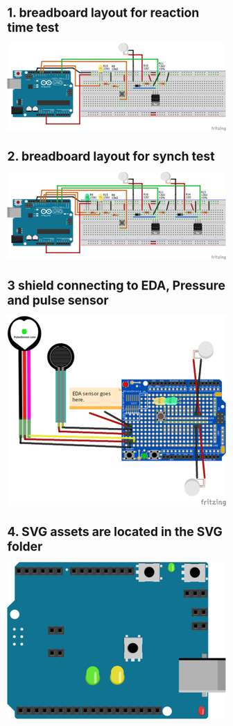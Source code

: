 # 1. breadboard layout for reaction time test
![RTII-ReactionTimeExercise-Layout](https://github.com/med-material/ArduinoBreadBoardSchematicsForRTII/blob/master/RTII-ReactionTimeExercise.png)

# 2. breadboard layout for synch test
![RTII-SynchExercise-Layout](https://github.com/med-material/ArduinoBreadBoardSchematicsForRTII/blob/master/RTII-SynchExercise.png
)

# 3 shield connecting to EDA, Pressure and pulse sensor
![Shield connections](https://github.com/med-material/ArduinoBreadBoardSchematicsForRTII/blob/master/Shield%20board%20connection%20chart_bb.png)

# 4. SVG assets are located in the SVG folder
![SVG example](https://github.com/med-material/ArduinoBreadBoardSchematicsForRTII/blob/master/svg-assets/component-addonboard.svg)
